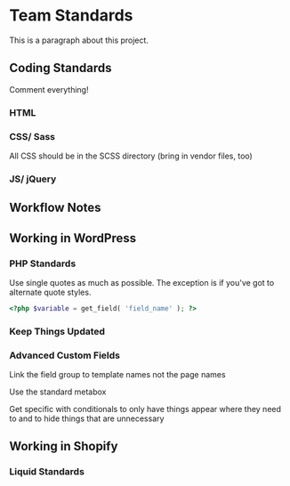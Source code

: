 # Team Standards

This is a paragraph about this project.

## Coding Standards

Comment everything!

### HTML

### CSS/ Sass

All CSS should be in the SCSS directory (bring in vendor files, too)

### JS/ jQuery

## Workflow Notes

## Working in WordPress

### PHP Standards

Use single quotes as much as possible. The exception is if you've got to alternate quote styles.

```php
<?php $variable = get_field( 'field_name' ); ?>
```

### Keep Things Updated

### Advanced Custom Fields

Link the field group to template names not the page names

Use the standard metabox

Get specific with conditionals to only have things appear where they need to and to hide things that are unnecessary

## Working in Shopify

### Liquid Standards